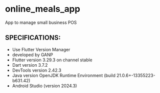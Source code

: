 # online_meals_app

App to manage small business POS

## SPECIFICATIONS:
- Use Flutter Version Manager 
- developed by GANP
- Flutter version 3.29.3 on channel stable
- Dart version 3.7.2
- DevTools version 2.42.3
- Java version OpenJDK Runtime Environment (build 21.0.6+-13355223-b631.42)
- Android Studio (version 2024.3)


<!-- This project is a starting point for a Flutter application.

A few resources to get you started if this is your first Flutter project:

- [Lab: Write your first Flutter app](https://docs.flutter.dev/get-started/codelab)
- [Cookbook: Useful Flutter samples](https://docs.flutter.dev/cookbook)

For help getting started with Flutter development, view the
[online documentation](https://docs.flutter.dev/), which offers tutorials,
samples, guidance on mobile development, and a full API reference. -->
